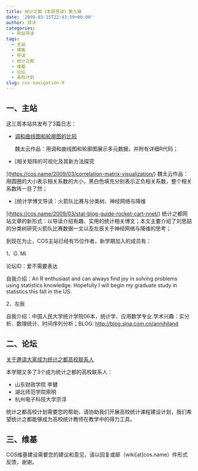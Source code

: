 ```yaml
---
title: 统计之都《本周导读》第九辑
date: '2009-03-15T22:43:59+00:00'
author: 郑冰
categories:
  - 网站导读
tags:
  - 主站
  - 博客
  - 导读
  - 统计之都
  - 维基
  - 论坛
  - 高校计划
slug: cos-navigation-9
---
```


## 一、主站

这三周本站共发布了3篇日志：

  * [调和曲线图和轮廓图的比较](https://cos.name/2009/03/parallel-coordinates-and-andrews-curve/)
  
    魏太云作品：用调和曲线图和轮廓图展示多元数据，并附有详细R代码；
  * [相关矩阵的可视化及其新方法探究
  
](https://cos.name/2009/03/correlation-matrix-visualization/) 魏太云作品：用圆圈的大小表示相关系数的大小，黑白色填充分别表示正负相关系数，整个相关系数阵一目了然；
  * [统计学博文导读：火箭队比赛与分类树、神经网络与降维
  
](https://cos.name/2009/03/stat-blog-guide-rocket-cart-nnet/) 统计之都网站文章的新形式：以导读介绍有趣、实用的统计相关博文；本文主要介绍了刘思喆的分类树研究火箭队比赛数据一文以及左辰关于神经网络与降维的思考；

到现在为止，COS主站已经有15位作者，新学期加入的成员有：

1、G. Mi
  
论坛ID：爱不需要表达
  
自我介绍：An R enthusiast and can always find joy in solving problems using statistics knowledge. Hopefully I will begin my graduate study in statistics this fall in the US.

2、左辰
  
自我介绍：中国人民大学统计学院06本，统计学、应用数学专业.学术兴趣：实分析、数理统计、时间序列分析；BLOG: <a href="http://blog.sina.com.cn/annihiland" target="_blank">http://blog.sina.com.cn/annihiland</a>

## 二、论坛

[关于邀请大家成为统计之都高校联系人](https://cos.name/bbs/read.php?tid=13026)

本学期又多了3个成为统计之都的高校联系人：

  * 山东财政学院 李健
  * 湖北师范学院索明
  * 杭州电子科技大学宗淳

统计之都高校计划需要您的帮助，请协助我们开展高校统计课程建设计划，我们希望统计之都能够成为高校统计教师在教学中的得力工具。

## 三、维基

COS维基建设需要您的建议和意见，请以回复或邮（wiki[at]cos.name）件形式反馈，谢谢。
